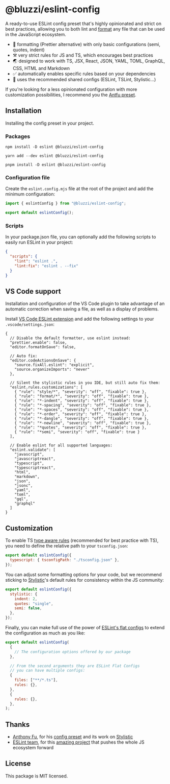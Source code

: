 # @bluzzi/eslint-config
A ready-to-use ESLint config preset that's highly opinionated and strict on best practices, allowing you to both lint and [format](https://eslint.style/guide/why) any file that can be used in the JavaScript ecosystem.

- 📖 formatting (Prettier alternative) with only basic configurations (semi, quotes, indent)
- ⚒️ very strict rules for JS and TS, which encourages best practices
- 🌏 designed to work with TS, JSX, React, JSON, YAML, TOML, GraphQL, CSS, HTML and Markdown
- ✅ automatically enables specific rules based on your dependencies
- 🧲 uses the recommended shared configs (ESLint, TSLint, Stylistic...)

If you're looking for a less opinionated configuration with more customization possibilities, I recommend you the [Antfu preset](https://github.com/antfu/eslint-config).

## Installation
Installing the config preset in your project.

### Packages
```
npm install -D eslint @bluzzi/eslint-config
```
```
yarn add --dev eslint @bluzzi/eslint-config
```
```
pnpm install -D eslint @bluzzi/eslint-config
```

### Configuration file
Create the `eslint.config.mjs` file at the root of the project and add the minimum configuration:
```js
import { eslintConfig } from "@bluzzi/eslint-config";

export default eslintConfig();
```

### Scripts
In your package.json file, you can optionally add the following scripts to easily run ESLint in your project:
```json
{
  "scripts": {
    "lint": "eslint .",
    "lint:fix": "eslint . --fix"
  }
}
```

## VS Code support
Installation and configuration of the VS Code plugin to take advantage of an automatic correction when saving a file, as well as a display of problems.

Install [VS Code ESLint extension](https://marketplace.visualstudio.com/items?itemName=dbaeumer.vscode-eslint) and add the following settings to your `.vscode/settings.json`:
```jsonc
{
  // Disable the default formatter, use eslint instead:
  "prettier.enable": false,
  "editor.formatOnSave": false,

  // Auto fix:
  "editor.codeActionsOnSave": {
    "source.fixAll.eslint": "explicit",
    "source.organizeImports": "never"
  },

  // Silent the stylistic rules in you IDE, but still auto fix them:
  "eslint.rules.customizations": [
    { "rule": "style/*", "severity": "off", "fixable": true },
    { "rule": "format/*", "severity": "off", "fixable": true },
    { "rule": "*-indent", "severity": "off", "fixable": true },
    { "rule": "*-spacing", "severity": "off", "fixable": true },
    { "rule": "*-spaces", "severity": "off", "fixable": true },
    { "rule": "*-order", "severity": "off", "fixable": true },
    { "rule": "*-dangle", "severity": "off", "fixable": true },
    { "rule": "*-newline", "severity": "off", "fixable": true },
    { "rule": "*quotes", "severity": "off", "fixable": true },
    { "rule": "*semi", "severity": "off", "fixable": true }
  ],

  // Enable eslint for all supported languages:
  "eslint.validate": [
    "javascript",
    "javascriptreact",
    "typescript",
    "typescriptreact",
    "html",
    "markdown",
    "json",
    "jsonc",
    "yaml",
    "toml",
    "gql",
    "graphql"
  ]
}
```

## Customization
To enable TS [type aware rules](https://typescript-eslint.io/getting-started/typed-linting) (recommended for best practice with TS), you need to define the relative path to your `tsconfig.json`:
```js
export default eslintConfig({
  typescript: { tsconfigPath: "./tsconfig.json" },
});
```

You can adjust some formatting options for your code, but we recommend sticking to [Stylistic](https://eslint.style/guide/config-presets)'s default rules for consistency within the JS community:
```js
export default eslintConfig({
  stylistic: {
    indent: 2,
    quotes: "single",
    semi: false,
  },
});
```

Finally, you can make full use of the power of [ESLint's flat configs](https://eslint.org/docs/latest/use/configure/configuration-files) to extend the configuration as much as you like:
```js
export default eslintConfig(
  {
    // The configuration options offered by our package
  },

  // From the second arguments they are ESLint Flat Configs
  // you can have multiple configs:
  {
    files: ["**/*.ts"],
    rules: {},
  },
  {
    rules: {},
  },
);
```

## Thanks
- [Anthony Fu](https://github.com/antfu), for his [config preset](https://github.com/antfu/eslint-config) and its work on [Stylistic](https://eslint.style/)
- [ESLint team](https://eslint.org/team/), for this [amazing project](https://eslint.org/) that pushes the whole JS ecosystem forward

## License
This package is MIT licensed.